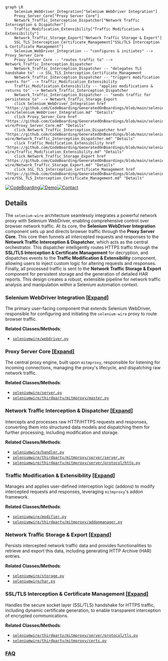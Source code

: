 ```mermaid
graph LR
    Selenium_WebDriver_Integration["Selenium WebDriver Integration"]
    Proxy_Server_Core["Proxy Server Core"]
    Network_Traffic_Interception_Dispatcher["Network Traffic Interception & Dispatcher"]
    Traffic_Modification_Extensibility["Traffic Modification & Extensibility"]
    Network_Traffic_Storage_Export["Network Traffic Storage & Export"]
    SSL_TLS_Interception_Certificate_Management["SSL/TLS Interception & Certificate Management"]
    Selenium_WebDriver_Integration -- "configures & initiates" --> Proxy_Server_Core
    Proxy_Server_Core -- "routes traffic to" --> Network_Traffic_Interception_Dispatcher
    Network_Traffic_Interception_Dispatcher -- "delegates TLS handshake to" --> SSL_TLS_Interception_Certificate_Management
    Network_Traffic_Interception_Dispatcher -- "triggers modification events for" --> Traffic_Modification_Extensibility
    Traffic_Modification_Extensibility -- "applies modifications & returns to" --> Network_Traffic_Interception_Dispatcher
    Network_Traffic_Interception_Dispatcher -- "sends traffic for persistence to" --> Network_Traffic_Storage_Export
    click Selenium_WebDriver_Integration href "https://github.com/CodeBoarding/GeneratedOnBoardings/blob/main/selenium-wire/Selenium_WebDriver_Integration.md" "Details"
    click Proxy_Server_Core href "https://github.com/CodeBoarding/GeneratedOnBoardings/blob/main/selenium-wire/Proxy_Server_Core.md" "Details"
    click Network_Traffic_Interception_Dispatcher href "https://github.com/CodeBoarding/GeneratedOnBoardings/blob/main/selenium-wire/Network_Traffic_Interception_Dispatcher.md" "Details"
    click Traffic_Modification_Extensibility href "https://github.com/CodeBoarding/GeneratedOnBoardings/blob/main/selenium-wire/Traffic_Modification_Extensibility.md" "Details"
    click Network_Traffic_Storage_Export href "https://github.com/CodeBoarding/GeneratedOnBoardings/blob/main/selenium-wire/Network_Traffic_Storage_Export.md" "Details"
    click SSL_TLS_Interception_Certificate_Management href "https://github.com/CodeBoarding/GeneratedOnBoardings/blob/main/selenium-wire/SSL_TLS_Interception_Certificate_Management.md" "Details"
```

[![CodeBoarding](https://img.shields.io/badge/Generated%20by-CodeBoarding-9cf?style=flat-square)](https://github.com/CodeBoarding/GeneratedOnBoardings)[![Demo](https://img.shields.io/badge/Try%20our-Demo-blue?style=flat-square)](https://www.codeboarding.org/demo)[![Contact](https://img.shields.io/badge/Contact%20us%20-%20contact@codeboarding.org-lightgrey?style=flat-square)](mailto:contact@codeboarding.org)

## Details

The `selenium-wire` architecture seamlessly integrates a powerful network proxy with Selenium WebDriver, enabling comprehensive control over browser network traffic. At its core, the **Selenium WebDriver Integration** component sets up and directs browser traffic through the **Proxy Server Core**. This core then funnels all intercepted requests and responses to the **Network Traffic Interception & Dispatcher**, which acts as the central orchestrator. This dispatcher intelligently routes HTTPS traffic through the **SSL/TLS Interception & Certificate Management** for decryption, and dispatches events to the **Traffic Modification & Extensibility** component, allowing users to inject custom logic for altering requests and responses. Finally, all processed traffic is sent to the **Network Traffic Storage & Export** component for persistent storage and the generation of detailed HAR reports. This design creates a robust, extensible pipeline for network traffic analysis and manipulation within a Selenium automation context.

### Selenium WebDriver Integration [[Expand]](./Selenium_WebDriver_Integration.md)
The primary user-facing component that extends Selenium WebDriver, responsible for configuring and initiating the `selenium-wire` proxy to route browser traffic.


**Related Classes/Methods**:

- <a href="https://github.com/wkeeling/selenium-wire/blob/master/seleniumwire/webdriver.py" target="_blank" rel="noopener noreferrer">`seleniumwire/webdriver.py`</a>


### Proxy Server Core [[Expand]](./Proxy_Server_Core.md)
The central proxy engine, built upon `mitmproxy`, responsible for listening for incoming connections, managing the proxy's lifecycle, and dispatching raw network traffic.


**Related Classes/Methods**:

- <a href="https://github.com/wkeeling/selenium-wire/blob/master/seleniumwire/server.py" target="_blank" rel="noopener noreferrer">`seleniumwire/server.py`</a>
- <a href="https://github.com/wkeeling/selenium-wire/blob/master/seleniumwire/thirdparty/mitmproxy/master.py" target="_blank" rel="noopener noreferrer">`seleniumwire/thirdparty/mitmproxy/master.py`</a>


### Network Traffic Interception & Dispatcher [[Expand]](./Network_Traffic_Interception_Dispatcher.md)
Intercepts and processes raw HTTP/HTTPS requests and responses, converting them into structured data models and dispatching them for further processing, including modification and storage.


**Related Classes/Methods**:

- <a href="https://github.com/wkeeling/selenium-wire/blob/master/seleniumwire/handler.py" target="_blank" rel="noopener noreferrer">`seleniumwire/handler.py`</a>
- <a href="https://github.com/wkeeling/selenium-wire/blob/master/seleniumwire/thirdparty/mitmproxy/server/server.py" target="_blank" rel="noopener noreferrer">`seleniumwire/thirdparty/mitmproxy/server/server.py`</a>
- <a href="https://github.com/wkeeling/selenium-wire/blob/master/seleniumwire/thirdparty/mitmproxy/server/protocol/http.py" target="_blank" rel="noopener noreferrer">`seleniumwire/thirdparty/mitmproxy/server/protocol/http.py`</a>


### Traffic Modification & Extensibility [[Expand]](./Traffic_Modification_Extensibility.md)
Manages and applies user-defined interception logic (addons) to modify intercepted requests and responses, leveraging `mitmproxy`'s addon framework.


**Related Classes/Methods**:

- <a href="https://github.com/wkeeling/selenium-wire/blob/master/seleniumwire/modifier.py" target="_blank" rel="noopener noreferrer">`seleniumwire/modifier.py`</a>
- <a href="https://github.com/wkeeling/selenium-wire/blob/master/seleniumwire/thirdparty/mitmproxy/addonmanager.py" target="_blank" rel="noopener noreferrer">`seleniumwire/thirdparty/mitmproxy/addonmanager.py`</a>


### Network Traffic Storage & Export [[Expand]](./Network_Traffic_Storage_Export.md)
Persists intercepted network traffic data and provides functionalities to retrieve and export this data, including generating HTTP Archive (HAR) entries.


**Related Classes/Methods**:

- <a href="https://github.com/wkeeling/selenium-wire/blob/master/seleniumwire/storage.py" target="_blank" rel="noopener noreferrer">`seleniumwire/storage.py`</a>
- <a href="https://github.com/wkeeling/selenium-wire/blob/master/seleniumwire/har.py" target="_blank" rel="noopener noreferrer">`seleniumwire/har.py`</a>


### SSL/TLS Interception & Certificate Management [[Expand]](./SSL_TLS_Interception_Certificate_Management.md)
Handles the secure socket layer (SSL/TLS) handshake for HTTPS traffic, including dynamic certificate generation, to enable transparent interception of encrypted communications.


**Related Classes/Methods**:

- <a href="https://github.com/wkeeling/selenium-wire/blob/master/seleniumwire/thirdparty/mitmproxy/server/protocol/tls.py" target="_blank" rel="noopener noreferrer">`seleniumwire/thirdparty/mitmproxy/server/protocol/tls.py`</a>
- <a href="https://github.com/wkeeling/selenium-wire/blob/master/seleniumwire/thirdparty/mitmproxy/certs.py" target="_blank" rel="noopener noreferrer">`seleniumwire/thirdparty/mitmproxy/certs.py`</a>




### [FAQ](https://github.com/CodeBoarding/GeneratedOnBoardings/tree/main?tab=readme-ov-file#faq)